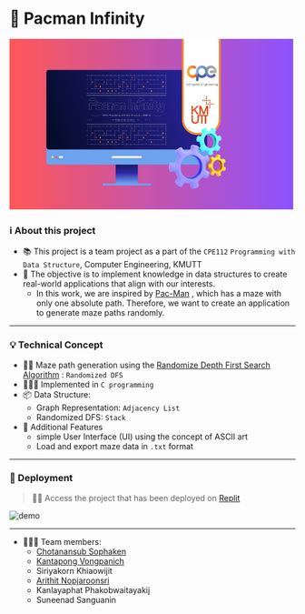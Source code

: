 # 👾 Pacman Infinity

<img src="assets/img/pacman-infinity.jpeg" alt="cover" width="500" height="300" />

### ℹ️ About this project 
- 📚 This project is a team project as a part of the `CPE112` `Programming with Data Structure`, Computer Engineering, KMUTT
- 🎯 The objective is to implement knowledge in data structures to create real-world applications that align with our interests.
  - In this work, we are inspired by [Pac-Man](https://en.wikipedia.org/wiki/List_of_Pac-Man_video_games) , which has a maze with only one absolute path. Therefore, we want to create an application to generate maze paths randomly.

---
  
### 💡 Technical Concept 
- 🏃🏻 Maze path generation using the [Randomize Depth First Search Algorithm](https://www.algosome.com/articles/maze-generation-depth-first.html) : `Randomized DFS`
- 🧑🏻‍💻 Implemented in `C programming`  
- 📦 Data Structure:
  -  Graph Representation: `Adjacency List`
  -  Randomized DFS: `Stack`
- 🤖 Additional Features
    - simple User Interface (UI) using the concept of ASCII art 
    - Load and export maze data in `.txt` format
--- 

### 🚀 Deployment 
> ☝🏻 Access the project that has been deployed on [Replit](https://replit.com/@CHOTANANSUBSOPH/PacmanInfinity?v=1)

<img src="assets/video/pacman-demo.gif" alt="demo" width="400" height="400" />

---

- 👨🏻‍💻 Team members:
  - [Chotanansub Sophaken](https://github.com/ChotanansubSoph)
  - [Kantapong Vongpanich](https://github.com/OnlyJust3rd)
  - Siriyakorn Khiaowijit 
  - [Arithit Nopjaroonsri](https://github.com/Arthit3108)
  - Kanlayaphat Phakobwaitayakij
  - Suneenad Sanguanin






